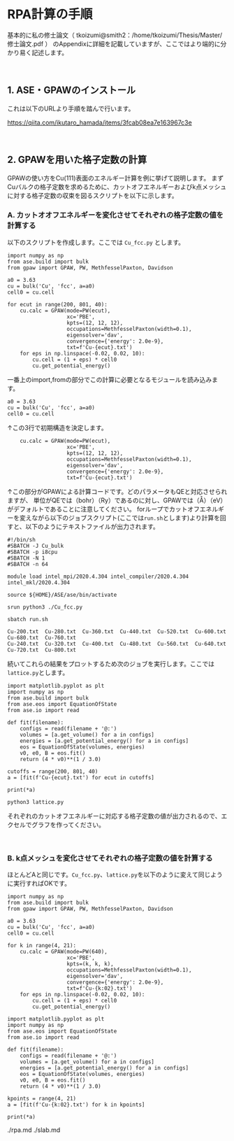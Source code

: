 # RPA計算の手順

基本的に私の修士論文（ tkoizumi@smith2：/home/tkoizumi/Thesis/Master/修士論文.pdf ）
のAppendixに詳細を記載していますが、ここではより端的に分かり易く記述します。

<br />

## 1. ASE・GPAWのインストール

これは以下のURLより手順を踏んで行います。

https://qiita.com/ikutaro_hamada/items/3fcab08ea7e163967c3e

<br />

## 2. GPAWを用いた格子定数の計算

GPAWの使い方をCu(111)表面のエネルギー計算を例に挙げて説明します。
まずCuバルクの格子定数を求めるために、カットオフエネルギーおよびk点メッシュに対する格子定数の収束を図るスクリプトを以下に示します。


### A. カットオオフエネルギーを変化させてそれぞれの格子定数の値を計算する

以下のスクリプトを作成します。ここでは `Cu_fcc.py` とします。
```
import numpy as np
from ase.build import bulk
from gpaw import GPAW, PW, MethfesselPaxton, Davidson

a0 = 3.63
cu = bulk('Cu', 'fcc', a=a0)
cell0 = cu.cell

for ecut in range(200, 801, 40):
    cu.calc = GPAW(mode=PW(ecut),
                   xc='PBE',
                   kpts=(12, 12, 12),
                   occupations=MethfesselPaxton(width=0.1),
                   eigensolver='dav',
                   convergence={'energy': 2.0e-9},
                   txt=f'Cu-{ecut}.txt')
    for eps in np.linspace(-0.02, 0.02, 10):
        cu.cell = (1 + eps) * cell0
        cu.get_potential_energy()
```
一番上のimport,fromの部分でこの計算に必要となるモジュールを読み込みます。

```
a0 = 3.63
cu = bulk('Cu', 'fcc', a=a0)
cell0 = cu.cell
```
↑この3行で初期構造を決定します。

```
    cu.calc = GPAW(mode=PW(ecut),
                   xc='PBE',
                   kpts=(12, 12, 12),
                   occupations=MethfesselPaxton(width=0.1),
                   eigensolver='dav',
                   convergence={'energy': 2.0e-9},
                   txt=f'Cu-{ecut}.txt')
```
↑この部分がGPAWによる計算コードです。どのパラメータもQEと対応させられますが、
単位がQEでは（bohr）（Ry）であるのに対し、GPAWでは（Å）（eV）がデフォルトであることに注意してください。
forループでカットオフエネルギーを変えながら以下のジョブスクリプト(ここでは`run.sh`とします)より計算を回すと、以下のようにテキストファイルが出力されます。

```
#!/bin/sh
#SBATCH -J Cu_bulk
#SBATCH -p i8cpu
#SBATCH -N 1
#SBATCH -n 64

module load intel_mpi/2020.4.304 intel_compiler/2020.4.304 intel_mkl/2020.4.304

source ${HOME}/ASE/ase/bin/activate

srun python3 ./Cu_fcc.py
```
```
sbatch run.sh
```

```
Cu-200.txt  Cu-280.txt  Cu-360.txt  Cu-440.txt  Cu-520.txt  Cu-600.txt  Cu-680.txt  Cu-760.txt
Cu-240.txt  Cu-320.txt  Cu-400.txt  Cu-480.txt  Cu-560.txt  Cu-640.txt  Cu-720.txt  Cu-800.txt
```

続いてこれらの結果をプロットするため次のジョブを実行します。ここでは`lattice.py`とします。
```
import matplotlib.pyplot as plt
import numpy as np
from ase.build import bulk
from ase.eos import EquationOfState
from ase.io import read

def fit(filename):
    configs = read(filename + '@:')
    volumes = [a.get_volume() for a in configs]
    energies = [a.get_potential_energy() for a in configs]
    eos = EquationOfState(volumes, energies)
    v0, e0, B = eos.fit()
    return (4 * v0)**(1 / 3.0)

cutoffs = range(200, 801, 40)
a = [fit(f'Cu-{ecut}.txt') for ecut in cutoffs]

print(*a)
```
```
python3 lattice.py
```
それぞれのカットオフエネルギーに対応する格子定数の値が出力されるので、エクセルでグラフを作ってください。

<br />

### B. k点メッシュを変化させてそれぞれの格子定数の値を計算する

ほとんどAと同じです。`Cu_fcc.py`、`lattice.py`を以下のように変えて同じように実行すればOKです。
```
import numpy as np
from ase.build import bulk
from gpaw import GPAW, PW, MethfesselPaxton, Davidson

a0 = 3.63
cu = bulk('Cu', 'fcc', a=a0)
cell0 = cu.cell

for k in range(4, 21):
    cu.calc = GPAW(mode=PW(640),
                   xc='PBE',
                   kpts=(k, k, k),
                   occupations=MethfesselPaxton(width=0.1),
                   eigensolver='dav',
                   convergence={'energy': 2.0e-9},
                   txt=f'Cu-{k:02}.txt')
    for eps in np.linspace(-0.02, 0.02, 10):
        cu.cell = (1 + eps) * cell0
        cu.get_potential_energy()
```
```
import matplotlib.pyplot as plt
import numpy as np
from ase.eos import EquationOfState
from ase.io import read

def fit(filename):
    configs = read(filename + '@:')
    volumes = [a.get_volume() for a in configs]
    energies = [a.get_potential_energy() for a in configs]
    eos = EquationOfState(volumes, energies)
    v0, e0, B = eos.fit()
    return (4 * v0)**(1 / 3.0)

kpoints = range(4, 21)
a = [fit(f'Cu-{k:02}.txt') for k in kpoints]

print(*a)
```

./rpa.md
./slab.md
